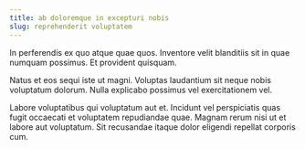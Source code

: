 ```yaml
---
title: ab doloremque in excepturi nobis
slug: reprehenderit voluptatem
---
```


In perferendis ex quo atque quae quos. Inventore velit blanditiis sit in quae numquam possimus. Et provident quisquam.

Natus et eos sequi iste ut magni. Voluptas laudantium sit neque nobis voluptatum dolorum. Nulla explicabo possimus vel exercitationem vel.

Labore voluptatibus qui voluptatum aut et. Incidunt vel perspiciatis quas fugit occaecati et voluptatem repudiandae quae. Magnam rerum nisi ut et labore aut voluptatum. Sit recusandae itaque dolor eligendi repellat corporis cum.
